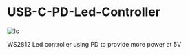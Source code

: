 # USB-C-PD-Led-Controller

![lc](https://github.com/ale1800/USB-C-PD-Led-Controller/assets/53172176/a07d995c-d644-4344-942d-41b0a78148ad)

WS2812 Led controller using PD to provide more power at 5V
